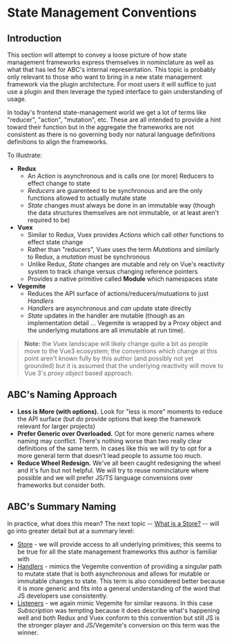 # State Management Conventions

## Introduction

This section will attempt to convey a loose picture of how state management frameworks express themselves in nominclature as well as what that has led for ABC's internal representation. This topic is probably only relevant to those who want to bring in a new state management framework via the plugin architecture. For most users it will suffice to just use a plugin and then leverage the typed interface to gain understanding of usage.

In today's frontend state-management world we get a lot of terms like "reducer", "action", "mutation", etc. These are all intended to provide a hint toward their function but in the aggregate the frameworks are not consistent as there is no governing body nor natural language definitions definitions to align the frameworks. 

To illustrate:

- **Redux**
  - An *Action* is asynchronous and is calls one (or more) Reducers to effect change to state
  - *Reducers* are guarenteed to be synchronous and are the only functions allowed to actually mutate state
  - *State* changes must always be done in an immutable way (though the data structures themselves are not immutable, or at least aren't required to be)
- **Vuex** 
  - Similar to Redux, Vuex provides *Actions* which call _other_ functions to effect state change
  - Rather than "reducers", Vuex uses the term *Mutations* and similarly to Redux, a _mutation_ must be synchronous
  - Unlike Redux, *State* changes are mutable and rely on Vue's reactivity system to track change versus changing reference pointers
  - Provides a native primitive called **Module** which namespaces state
- **Vegemite**
  - Reduces the API surface of actions/reducers/mutuations to just _Handlers_
  - *Handlers* are asynchronous and _can_ update state directly
  - *State* updates in the handler are mutable (though as an implementation detail ... Vegemite is wrapped by a Proxy object and the underlying mutations are all immutable at run time).

> **Note:** the Vuex landscape will likely change quite a bit as people move to the Vue3 ecosystem; the conventions which change at this point aren't known fully by this author (and possibly not yet grounded) but it is assumed that the underlying reactivity will move to Vue 3's _proxy object_ based approach.


## ABC's Naming Approach

- **Less is More (with options).** Look for "less is more" moments to reduce the API surface (but *do* provide options that keep the framework relevant for larger projects)
- **Prefer Generic over Overloaded.** Opt for more generic names where naming may conflict. There's nothing worse than two really clear definitions of the same term. In cases like this we will _try_ to opt for a more general term that doesn't lead people to assume too much.
- **Reduce Wheel Redesign.** We've all been caught redesigning the wheel and it's fun but not helpful. We will try to reuse nominclature where possible and we will prefer JS/TS language convensions over frameworks but consider both.

## ABC's Summary Naming

In practice, what does this mean? The next topic -- [What is a Store?](./what-is-a-store.md) -- will go into greater detail but at a summary level:


- [Store](./what-is-a-store.md) - we will provide access to all underlying primitives; this seems to be true for all the state management frameworks this author is familiar with
- [Handlers](./what-is-a-store.md#handlers) - mimics the Vegemite convention of providing a singular path to mutate state that is both asynchronous and allows for mutable or immutable changes to state. This term is also considered better because it is more generic and fits into a general understanding of the word that JS developers use consistently.
- [Listeners](./what-is-a-store.md#listeners) - we again mimic Vegemite for similar reasons. In this case *Subscription* was tempting because it does describe what's happening well and both Redux and Vuex conform to this convention but still JS is the stronger player and JS/Vegemite's conversion on this term was the winner.
